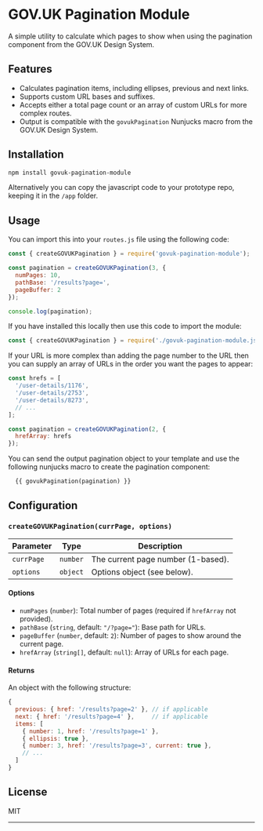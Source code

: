 # GOV.UK Pagination Module

A simple utility to calculate which pages to show when using the pagination component from the GOV.UK Design System.

## Features

- Calculates pagination items, including ellipses, previous and next links.
- Supports custom URL bases and suffixes.
- Accepts either a total page count or an array of custom URLs for more complex routes.
- Output is compatible with the `govukPagination` Nunjucks macro from the GOV.UK Design System.

## Installation

```sh
npm install govuk-pagination-module
```

Alternatively you can copy the javascript code to your prototype repo, keeping it in the `/app` folder.

## Usage

You can import this into your `routes.js` file using the following code:

```js
const { createGOVUKPagination } = require('govuk-pagination-module');

const pagination = createGOVUKPagination(3, {
  numPages: 10,
  pathBase: '/results?page=',
  pageBuffer: 2
});

console.log(pagination);
```

If you have installed this locally then use this code to import the module:

```js
const { createGOVUKPagination } = require('./govuk-pagination-module.js');
```

If your URL is more complex than adding the page number to the URL then you can supply an array of URLs in the order you want the pages to appear:

```js
const hrefs = [
  '/user-details/1176',
  '/user-details/2753',
  '/user-details/8273',
  // ...
];

const pagination = createGOVUKPagination(2, {
  hrefArray: hrefs
});
```

You can send the output pagination object to your template and use the following nunjucks macro to create the pagination component:

```nunjucks
  {{ govukPagination(pagination) }}
```

## Configuration

### `createGOVUKPagination(currPage, options)`

| Parameter      | Type      | Description                                                                 |
| -------------- | --------- | --------------------------------------------------------------------------- |
| `currPage`     | `number`  | The current page number (1-based).                                          |
| `options`      | `object`  | Options object (see below).                                                 |

#### Options

- `numPages` (`number`): Total number of pages (required if `hrefArray` not provided).
- `pathBase` (`string`, default: `"/?page="`): Base path for URLs.
- `pageBuffer` (`number`, default: `2`): Number of pages to show around the current page.
- `hrefArray` (`string[]`, default: `null`): Array of URLs for each page.

#### Returns

An object with the following structure:

```js
{
  previous: { href: '/results?page=2' }, // if applicable
  next: { href: '/results?page=4' },     // if applicable
  items: [
    { number: 1, href: '/results?page=1' },
    { ellipsis: true },
    { number: 3, href: '/results?page=3', current: true },
    // ...
  ]
}
```

## License

MIT

---